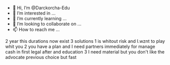 - 👋 Hi, I’m @Darckorcha-Edu
- 👀 I’m interested in ...
- 🌱 I’m currently learning ...
- 💞️ I’m looking to collaborate on ...
- 📫 How to reach me ...

<!---
Darckorcha-Edu/Darckorcha-Edu is a ✨ special ✨ repository because its `README.md` (this file) appears on your GitHub profile.
You can click the Preview link to take a look at your changes.
--->
2 year this durations now exist 3 solutions 
1 is whitout risk and I.wznt to play whit you
2 you have a plan and I need partners immediately for manage cash in first legal after and education 
3 I need material but you don't like the advocate previous choice but fast
